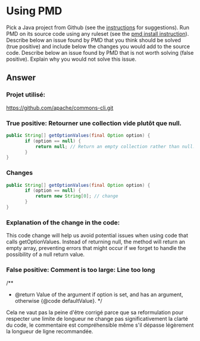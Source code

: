 
# Using PMD


Pick a Java project from Github (see the [instructions](../sujet.md) for suggestions). Run PMD on its source code using any ruleset (see the [pmd install instruction](./pmd-help.md)). Describe below an issue found by PMD that you think should be solved (true positive) and include below the changes you would add to the source code. Describe below an issue found by PMD that is not worth solving (false positive). Explain why you would not solve this issue.


## Answer

### Projet utilisé:
https://github.com/apache/commons-cli.git

### True positive: Retourner une collection vide plutôt que null.
```java
public String[] getOptionValues(final Option option) {
       if (option == null) {
           return null; // Return an empty collection rather than null.
       }
}
```
### Changes
```java
public String[] getOptionValues(final Option option) {
       if (option == null) {
           return new String[0]; // change
       }
}
```
### Explanation of the change in the code: 
This code change will help us avoid potential issues when using code that calls getOptionValues. Instead of returning null, the method will return an empty array, preventing errors that might occur if we forget to handle the possibility of a null return value.

### False positive: Comment is too large: Line too long

/**
 * @return Value of the argument if option is set, and has an argument, otherwise {@code defaultValue}.
 */

Cela ne vaut pas la peine d'être corrigé parce que sa reformulation pour respecter une limite de longueur ne change pas significativement la clarté du code, le commentaire est compréhensible même s'il dépasse légèrement la longueur de ligne recommandée.



